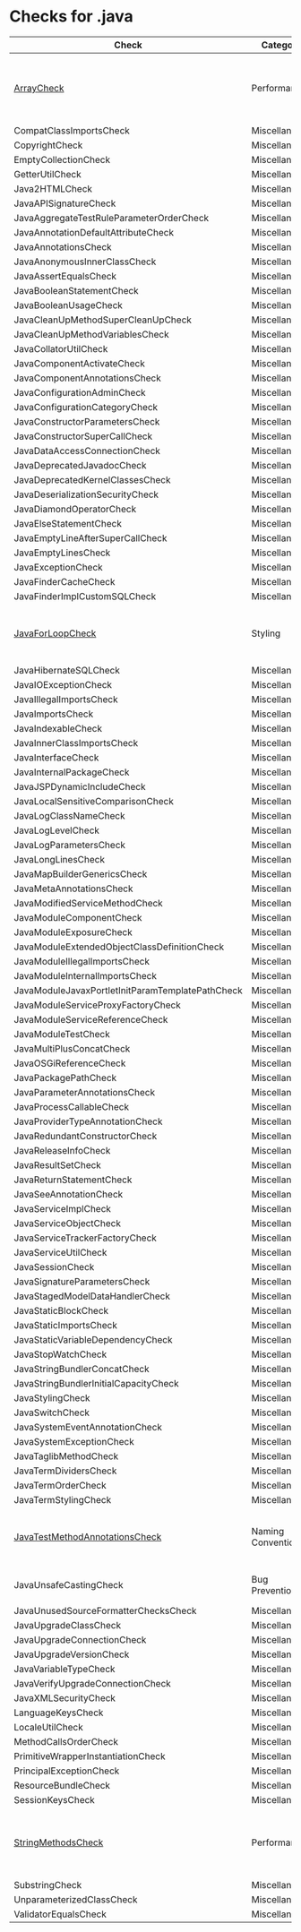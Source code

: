 # Checks for .java

Check | Category | Description
----- | -------- | -----------
[ArrayCheck](checks/array_check.markdown) | Performance | Checks if performance can be improved by using different mehods that can be used by collections |
CompatClassImportsCheck | Miscellaneous | |
CopyrightCheck | Miscellaneous | |
EmptyCollectionCheck | Miscellaneous | |
GetterUtilCheck | Miscellaneous | |
Java2HTMLCheck | Miscellaneous | |
JavaAPISignatureCheck | Miscellaneous | |
JavaAggregateTestRuleParameterOrderCheck | Miscellaneous | |
JavaAnnotationDefaultAttributeCheck | Miscellaneous | |
JavaAnnotationsCheck | Miscellaneous | |
JavaAnonymousInnerClassCheck | Miscellaneous | |
JavaAssertEqualsCheck | Miscellaneous | |
JavaBooleanStatementCheck | Miscellaneous | |
JavaBooleanUsageCheck | Miscellaneous | |
JavaCleanUpMethodSuperCleanUpCheck | Miscellaneous | |
JavaCleanUpMethodVariablesCheck | Miscellaneous | |
JavaCollatorUtilCheck | Miscellaneous | |
JavaComponentActivateCheck | Miscellaneous | |
JavaComponentAnnotationsCheck | Miscellaneous | |
JavaConfigurationAdminCheck | Miscellaneous | |
JavaConfigurationCategoryCheck | Miscellaneous | |
JavaConstructorParametersCheck | Miscellaneous | |
JavaConstructorSuperCallCheck | Miscellaneous | |
JavaDataAccessConnectionCheck | Miscellaneous | |
JavaDeprecatedJavadocCheck | Miscellaneous | |
JavaDeprecatedKernelClassesCheck | Miscellaneous | |
JavaDeserializationSecurityCheck | Miscellaneous | |
JavaDiamondOperatorCheck | Miscellaneous | |
JavaElseStatementCheck | Miscellaneous | |
JavaEmptyLineAfterSuperCallCheck | Miscellaneous | |
JavaEmptyLinesCheck | Miscellaneous | |
JavaExceptionCheck | Miscellaneous | |
JavaFinderCacheCheck | Miscellaneous | |
JavaFinderImplCustomSQLCheck | Miscellaneous | |
[JavaForLoopCheck](checks/java_for_loop_check.markdown) | Styling | Checks if a Enhanced For Loop can be used instead of a Simple For Loop |
JavaHibernateSQLCheck | Miscellaneous | |
JavaIOExceptionCheck | Miscellaneous | |
JavaIllegalImportsCheck | Miscellaneous | |
JavaImportsCheck | Miscellaneous | |
JavaIndexableCheck | Miscellaneous | |
JavaInnerClassImportsCheck | Miscellaneous | |
JavaInterfaceCheck | Miscellaneous | |
JavaInternalPackageCheck | Miscellaneous | |
JavaJSPDynamicIncludeCheck | Miscellaneous | |
JavaLocalSensitiveComparisonCheck | Miscellaneous | |
JavaLogClassNameCheck | Miscellaneous | |
JavaLogLevelCheck | Miscellaneous | |
JavaLogParametersCheck | Miscellaneous | |
JavaLongLinesCheck | Miscellaneous | |
JavaMapBuilderGenericsCheck | Miscellaneous | |
JavaMetaAnnotationsCheck | Miscellaneous | |
JavaModifiedServiceMethodCheck | Miscellaneous | |
JavaModuleComponentCheck | Miscellaneous | |
JavaModuleExposureCheck | Miscellaneous | |
JavaModuleExtendedObjectClassDefinitionCheck | Miscellaneous | |
JavaModuleIllegalImportsCheck | Miscellaneous | |
JavaModuleInternalImportsCheck | Miscellaneous | |
JavaModuleJavaxPortletInitParamTemplatePathCheck | Miscellaneous | |
JavaModuleServiceProxyFactoryCheck | Miscellaneous | |
JavaModuleServiceReferenceCheck | Miscellaneous | |
JavaModuleTestCheck | Miscellaneous | |
JavaMultiPlusConcatCheck | Miscellaneous | |
JavaOSGiReferenceCheck | Miscellaneous | |
JavaPackagePathCheck | Miscellaneous | |
JavaParameterAnnotationsCheck | Miscellaneous | |
JavaProcessCallableCheck | Miscellaneous | |
JavaProviderTypeAnnotationCheck | Miscellaneous | |
JavaRedundantConstructorCheck | Miscellaneous | |
JavaReleaseInfoCheck | Miscellaneous | |
JavaResultSetCheck | Miscellaneous | |
JavaReturnStatementCheck | Miscellaneous | |
JavaSeeAnnotationCheck | Miscellaneous | |
JavaServiceImplCheck | Miscellaneous | |
JavaServiceObjectCheck | Miscellaneous | |
JavaServiceTrackerFactoryCheck | Miscellaneous | |
JavaServiceUtilCheck | Miscellaneous | |
JavaSessionCheck | Miscellaneous | |
JavaSignatureParametersCheck | Miscellaneous | |
JavaStagedModelDataHandlerCheck | Miscellaneous | |
JavaStaticBlockCheck | Miscellaneous | |
JavaStaticImportsCheck | Miscellaneous | |
JavaStaticVariableDependencyCheck | Miscellaneous | |
JavaStopWatchCheck | Miscellaneous | |
JavaStringBundlerConcatCheck | Miscellaneous | |
JavaStringBundlerInitialCapacityCheck | Miscellaneous | |
JavaStylingCheck | Miscellaneous | |
JavaSwitchCheck | Miscellaneous | |
JavaSystemEventAnnotationCheck | Miscellaneous | |
JavaSystemExceptionCheck | Miscellaneous | |
JavaTaglibMethodCheck | Miscellaneous | |
JavaTermDividersCheck | Miscellaneous | |
JavaTermOrderCheck | Miscellaneous | |
JavaTermStylingCheck | Miscellaneous | |
[JavaTestMethodAnnotationsCheck](checks/java_test_method_annotations_check.markdown) | Naming Conventions | Checks if methods with test annotations follow the naming conventions |
JavaUnsafeCastingCheck | Bug Prevention | Checks for potential ClassCastException |
JavaUnusedSourceFormatterChecksCheck | Miscellaneous | |
JavaUpgradeClassCheck | Miscellaneous | |
JavaUpgradeConnectionCheck | Miscellaneous | |
JavaUpgradeVersionCheck | Miscellaneous | |
JavaVariableTypeCheck | Miscellaneous | |
JavaVerifyUpgradeConnectionCheck | Miscellaneous | |
JavaXMLSecurityCheck | Miscellaneous | |
LanguageKeysCheck | Miscellaneous | |
LocaleUtilCheck | Miscellaneous | |
MethodCallsOrderCheck | Miscellaneous | |
PrimitiveWrapperInstantiationCheck | Miscellaneous | |
PrincipalExceptionCheck | Miscellaneous | |
ResourceBundleCheck | Miscellaneous | |
SessionKeysCheck | Miscellaneous | |
[StringMethodsCheck](checks/string_methods_check.markdown) | Performance | Checks if performance can be improved by using different String operation methods |
SubstringCheck | Miscellaneous | |
UnparameterizedClassCheck | Miscellaneous | |
ValidatorEqualsCheck | Miscellaneous | |